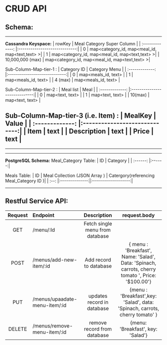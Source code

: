 

# __CRUD API__


##  __Schema__:


-------

__Cassandra Keyspace:__
| rowKey            | Meal Category Super Column    |
| :-------------:   |:-----------------------------:|
| 0                 |  map<category_id, map<meal_id, map<text,text> >|
| 1                 |  map<category_id, map<meal_id, map<text,text> >|
| 10,000,000 (max)  |  map<category_id, map<meal_id, map<text,text> >|


Sub-Column-Map-tier-1 :
| Category ID               |    Category Menu        |
| :-------------:   |:-----------------------------:|
| 0                         |   map<meals_id, text>    |
| 1                         |   map<meals_id, text>    |
| 4 (max)                   |   map<meals_id, text>    |

Sub-Column-Map-tier-2 :
| Meal list                 |       Meal          |
| :-------------:   |:-----------------------------:|
| 0                         |   map<text, text>    |
| 1                         |   map<text, text>    |
| 10(max)                   |   map<text, text>    |

Sub-Column-Map-tier-3 (i.e. Item) :
|     MealKey        |        Value            |
| :-------------:   |:-----------------------------:|
|        Item                |   text    |
|       Description          |   text    |
|        Price               |   text    |
----
----
----
__PostgreSQL Schema:__
Meal_Category Table:
| ID | Category |
| :------: |:------:|

Meals Table:
| ID | Meal Collection (JSON Array ) | Catergory(referencing Meal_Category ID )|
| :--: |:--------------:|:-------------------:|


----




##  __Restful Service API__:
| Request | Endpoint | Description | request.body |
|:-------:|:-----------|:------------:|:--------------:|
| GET | /menu/:Id | Fetch single menu from database |  |
| POST | /menus/add-new-item/:id | Add record to database |  { menu : 'Breakfast',  Name: 'Salad', Data: 'Spinach, carrots, cherry tomato ', Price: '$100.00'}|
| PUT | /menus/upaadate-menu-item/:id |  updates record in database  | {menu : 'Breakfast',key: 'Salad', data: 'Spinach, carrots, cherry tomato' }|
| DELETE | /menus/remove-menu-item/:id | remove record from database | {menu: 'Breakfast', key: 'Salad'}






